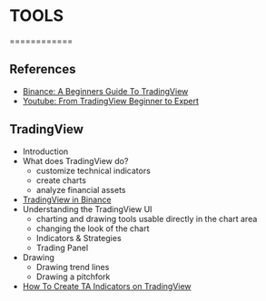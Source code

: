 # TOOLS
============

## References

- [Binance: A Beginners Guide To TradingView](https://academy.binance.com/en/articles/a-beginner-s-guide-to-tradingview)
- [Youtube: From TradingView Beginner to Expert](https://www.youtube.com/watch?v=iENn5rBHIAo)

## TradingView

- Introduction
- What does TradingView do?
  - customize technical indicators
  - create charts
  - analyze financial assets
- [TradingView in Binance](https://www.binance.com/en/support/faq/8419126024404348a1c6e4039fbed3fe?utm_source=BinanceAcademy)
- Understanding the TradingView UI
  - charting and drawing tools usable directly in the chart area
  - changing the look of the chart
  - Indicators & Strategies
  - Trading Panel
- Drawing
  - Drawing trend lines
  - Drawing a pitchfork
- [How To Create TA Indicators on TradingView](https://academy.binance.com/en/articles/how-to-create-ta-indicators-on-tradingview)
